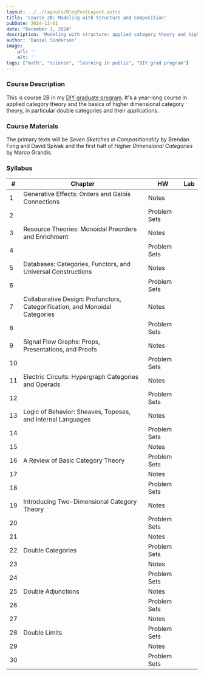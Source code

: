 ```yaml
---
layout: ../../layouts/BlogPostLayout.astro
title: 'Course 2B: Modeling with Structure and Composition'
pubDate: 2024-12-01
date: "December 1, 2024"
description: 'Modeling with structure: applied category theory and higher dimensional categories'
author: 'Daniel Sinderson'
image:
    url: ''
    alt: ''
tags: ["math", "science", "learning in public", "DIY grad program"]
---
```

### Course Description
This is course 2B in my [DIY graduate program](/posts/DIYphd-1).
It's a year-long course in applied category theory and the basics of higher dimensional category theory, in particular double categories and their applications.


### Course Materials
The primary texts will be *Seven Sketches in Compositionality* by Brendan Fong and David Spivak and the first half of *Higher Dimensional Categories* by Marco Grandis.


### Syllabus
| # | Chapter                                                                      | HW  | Lab |
| ---- | ---------------------------------------------------------------------------- | --------- | --- |
| 1    | Generative Effects: Orders and Galois Connections                            | Notes     |     |
| 2    |                                                                              | Problem Sets |     |
| 3    | Resource Theories: Monoidal Preorders and Enrichment                         | Notes     |     |
| 4    |                                                                              | Problem Sets |     |
| 5    | Databases: Categories, Functors, and Universal Constructions                 | Notes     |     |
| 6    |                                                                              | Problem Sets |     |
| 7    | Collaborative Design: Profunctors, Categorification, and Monoidal Categories | Notes     |     |
| 8    |                                                                              | Problem Sets |     |
| 9    | Signal Flow Graphs: Props, Presentations, and Proofs                         | Notes     |     |
| 10   |                                                                              | Problem Sets |     |
| 11   | Electric Circuits: Hypergraph Categories and Operads                         | Notes     |     |
| 12   |                                                                              | Problem Sets |     |
| 13   | Logic of Behavior: Sheaves, Toposes, and Internal Languages                  | Notes     |     |
| 14   |                                                                              | Problem Sets |     |
| 15   |                                                                              | Notes     |     |
| 16   | A Review of Basic Category Theory                                            | Problem Sets |     |
| 17   |                                                                              | Notes     |     |
| 18   |                                                                              | Problem Sets |     |
| 19   | Introducing Two-Dimensional Category Theory                                  | Notes     |     |
| 20   |                                                                              | Problem Sets |     |
| 21   |                                                                              | Notes     |     |
| 22   | Double Categories                                                            | Problem Sets |     |
| 23   |                                                                              | Notes     |     |
| 24   |                                                                              | Problem Sets |     |
| 25   | Double Adjunctions                                                           | Notes     |     |
| 26   |                                                                              | Problem Sets |     |
| 27   |                                                                              | Notes     |     |
| 28   | Double Limits                                                                | Problem Sets |     |
| 29   |                                                                              | Notes     |     |
| 30   |                                                                              | Problem Sets |     |